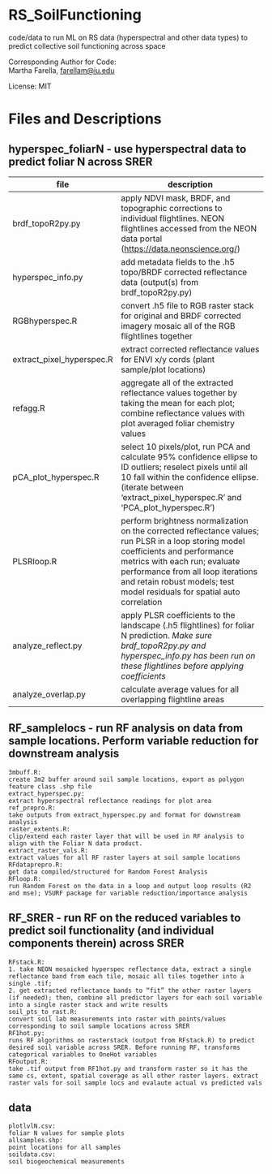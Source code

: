 # RS_SoilFunctioning
code/data to run ML on RS data (hyperspectral and other data types) to predict collective soil functioning across space

Corresponding Author for Code:   
  Martha Farella, farellam@iu.edu

License:
    MIT

# Files and Descriptions
## hyperspec_foliarN - use hyperspectral data to predict foliar N across SRER
 | file | description |
 |------|-------------|
 | brdf_topoR2py.py | apply NDVI mask, BRDF, and topographic corrections to individual flightlines. NEON flightlines accessed from the NEON data portal (https://data.neonscience.org/)|
 | hyperspec_info.py | add metadata fields to the .h5 topo/BRDF corrected reflectance data (output(s) from brdf_topoR2py.py)|
 | RGBhyperspec.R | convert .h5 file to RGB raster stack for original and BRDF corrected imagery mosaic all of the RGB flightlines together|
 | extract_pixel_hyperspec.R | extract corrected reflectance values for ENVI x/y cords (plant sample/plot locations)|
 | refagg.R | aggregate all of the extracted reflectance values together by taking the mean for each plot; combine reflectance values with plot averaged foliar chemistry values|
 | pCA_plot_hyperspec.R |select 10 pixels/plot, run PCA and calculate 95% confidence ellipse to ID outliers; reselect pixels until all 10 fall within the confidence ellipse. (iterate between ‘extract_pixel_hyperspec.R’ and ‘PCA_plot_hyperspec.R’)|
 | PLSRloop.R | perform brightness normalization on the corrected reflectance values; run PLSR in a loop storing model coefficients and performance metrics with each run; evaluate performance from all loop iterations and retain robust models; test model residuals for spatial auto correlation| 
 | analyze_reflect.py | apply PLSR coefficients to the landscape (.h5 flightlines) for foliar N prediction. *Make sure brdf_topoR2py.py and hyperspec_info.py has been run on these flightlines before applying coefficients*|
 | analyze_overlap.py | calculate average values for all overlapping flightline areas|
	
## RF_samplelocs - run RF analysis on data from sample locations. Perform variable reduction for downstream analysis
	3mbuff.R:
    create 3m2 buffer around soil sample locations, export as polygon feature class .shp file
	extract_hyperspec.py:
    extract hyperspectral reflectance readings for plot area
	ref_prepro.R:
    take outputs from extract_hyperspec.py and format for downstream analysis
	raster_extents.R:
    clip/extend each raster layer that will be used in RF analysis to align with the Foliar N data product. 
	extract_raster_vals.R:
    extract values for all RF raster layers at soil sample locations
	RFdataprepro.R:
    get data compiled/structured for Random Forest Analysis
	RFloop.R:
    run Random Forest on the data in a loop and output loop results (R2 and mse); VSURF package for variable reduction/importance analysis

## RF_SRER - run RF on the reduced variables to predict soil functionality (and individual components therein) across SRER
	RFstack.R:
    1. take NEON mosaicked hyperspec reflectance data, extract a single reflectance band from each tile, mosaic all tiles together into a single .tif;
    2. get extracted reflectance bands to “fit” the other raster layers (if needed); then, combine all predictor layers for each soil variable into a single raster stack and write results
	soil_pts_to_rast.R:
    convert soil lab measurements into raster with points/values corresponding to soil sample locations across SRER
	RF1hot.py:
    runs RF algorithms on rasterstack (output from RFstack.R) to predict desired soil variable across SRER. Before running RF, transforms categorical variables to OneHot variables
	RFoutput.R:
    take .tif output from RF1hot.py and transform raster so it has the same cs, extent, spatial coverage as all other raster layers. extract raster vals for soil sample locs and evalaute actual vs predicted vals
	
## data
	plotlvlN.csv:
    foliar N values for sample plots
	allsamples.shp:
    point locations for all samples
	soildata.csv:
    soil biogeochemical measurements
